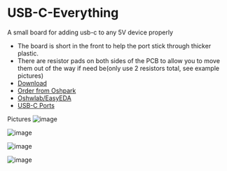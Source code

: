 # USB-C-Everything
A small board for adding usb-c to any 5V device properly

- The board is short in the front to help the port stick through thicker plastic.
- There are resistor pads on both sides of the PCB to allow you to move them out of the way if need be(only use 2 resistors total, see example pictures)
- [Download](https://github.com/pbanj/USB-C-Everything/blob/main/USB-C%20Everything.zip)
- [Order from Oshpark](https://oshpark.com/shared_projects/k5mAT5kC)
- [Oshwlab/EasyEDA](https://oshwlab.com/pbanj/usbc-all-the-things)
- [USB-C Ports](https://a.aliexpress.com/_mrkukGI)



Pictures
![image](https://user-images.githubusercontent.com/17306233/209293541-a2a7e75b-6b8b-4ac6-bdfd-49d3a7cbe7b8.png)

![image](https://user-images.githubusercontent.com/17306233/209294151-02ab68af-0e26-4c21-b20d-5ce9a87299b3.png)

![image](https://user-images.githubusercontent.com/17306233/209297996-01a18d60-047c-490a-b9e7-fd4dde0d301e.png)

![image](https://user-images.githubusercontent.com/17306233/209298160-1749b050-4483-4e72-b9ea-2824cd49c184.png)



